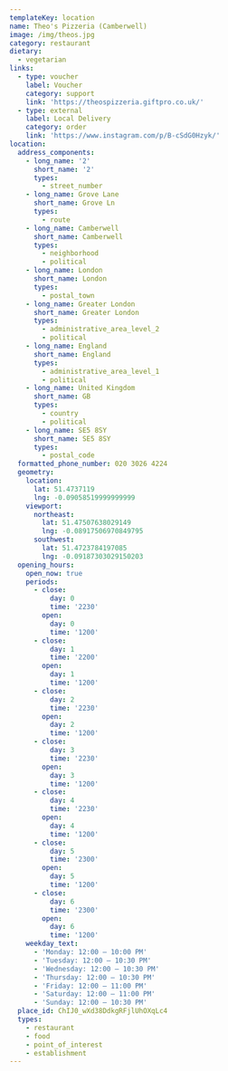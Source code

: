 ```yaml
---
templateKey: location
name: Theo's Pizzeria (Camberwell)
image: /img/theos.jpg
category: restaurant
dietary:
  - vegetarian
links:
  - type: voucher
    label: Voucher
    category: support
    link: 'https://theospizzeria.giftpro.co.uk/'
  - type: external
    label: Local Delivery
    category: order
    link: 'https://www.instagram.com/p/B-cSdG0Hzyk/'
location:
  address_components:
    - long_name: '2'
      short_name: '2'
      types:
        - street_number
    - long_name: Grove Lane
      short_name: Grove Ln
      types:
        - route
    - long_name: Camberwell
      short_name: Camberwell
      types:
        - neighborhood
        - political
    - long_name: London
      short_name: London
      types:
        - postal_town
    - long_name: Greater London
      short_name: Greater London
      types:
        - administrative_area_level_2
        - political
    - long_name: England
      short_name: England
      types:
        - administrative_area_level_1
        - political
    - long_name: United Kingdom
      short_name: GB
      types:
        - country
        - political
    - long_name: SE5 8SY
      short_name: SE5 8SY
      types:
        - postal_code
  formatted_phone_number: 020 3026 4224
  geometry:
    location:
      lat: 51.4737119
      lng: -0.09058519999999999
    viewport:
      northeast:
        lat: 51.47507638029149
        lng: -0.08917506970849795
      southwest:
        lat: 51.4723784197085
        lng: -0.09187303029150203
  opening_hours:
    open_now: true
    periods:
      - close:
          day: 0
          time: '2230'
        open:
          day: 0
          time: '1200'
      - close:
          day: 1
          time: '2200'
        open:
          day: 1
          time: '1200'
      - close:
          day: 2
          time: '2230'
        open:
          day: 2
          time: '1200'
      - close:
          day: 3
          time: '2230'
        open:
          day: 3
          time: '1200'
      - close:
          day: 4
          time: '2230'
        open:
          day: 4
          time: '1200'
      - close:
          day: 5
          time: '2300'
        open:
          day: 5
          time: '1200'
      - close:
          day: 6
          time: '2300'
        open:
          day: 6
          time: '1200'
    weekday_text:
      - 'Monday: 12:00 – 10:00 PM'
      - 'Tuesday: 12:00 – 10:30 PM'
      - 'Wednesday: 12:00 – 10:30 PM'
      - 'Thursday: 12:00 – 10:30 PM'
      - 'Friday: 12:00 – 11:00 PM'
      - 'Saturday: 12:00 – 11:00 PM'
      - 'Sunday: 12:00 – 10:30 PM'
  place_id: ChIJ0_wXd38DdkgRFjlUhOXqLc4
  types:
    - restaurant
    - food
    - point_of_interest
    - establishment
---
```

